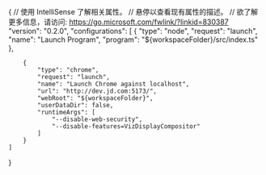 {
    // 使用 IntelliSense 了解相关属性。 
    // 悬停以查看现有属性的描述。
    // 欲了解更多信息，请访问: https://go.microsoft.com/fwlink/?linkid=830387
    "version": "0.2.0",
    "configurations": [
        {
            "type": "node",
            "request": "launch",
            "name": "Launch Program",
            "program": "${workspaceFolder}/src/index.ts"
        },

        {
            "type": "chrome",
            "request": "launch",
            "name": "Launch Chrome against localhost",
            "url": "http://dev.jd.com:5173/",
            "webRoot": "${workspaceFolder}",
            "userDataDir": false,
            "runtimeArgs": [
                "--disable-web-security",
                "--disable-features=VizDisplayCompositor"
            ]
        }
    ]
}
